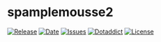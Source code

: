 # spamplemousse2

[![Release](https://img.shields.io/github/v/release/franck-paul/spamplemousse2)](https://github.com/franck-paul/spamplemousse2/releases)
[![Date](https://img.shields.io/github/release-date/franck-paul/spamplemousse2)](https://github.com/franck-paul/spamplemousse2/releases)
[![Issues](https://img.shields.io/github/issues/franck-paul/spamplemousse2)](https://github.com/franck-paul/spamplemousse2/issues)
[![Dotaddict](https://img.shields.io/badge/dotaddict-official-green.svg)](https://plugins.dotaddict.org/dc2/details/spamplemousse2)
[![License](https://img.shields.io/github/license/franck-paul/spamplemousse2)](https://github.com/franck-paul/spamplemousse2/blob/master/LICENSE)

